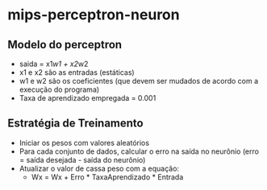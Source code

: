 # mips-perceptron-neuron

## Modelo do perceptron

- saida = x1*w1 + x2*w2
- x1 e x2 são as entradas (estáticas)
- w1 e w2 são os coeficientes (que devem ser mudados de acordo com a execução do programa)
- Taxa de aprendizado empregada = 0.001


## Estratégia de Treinamento

- Iniciar os pesos com valores aleatórios
- Para cada conjunto de dados, calcular o erro na saída no neurônio (erro = saída desejada - saída do neurônio)
- Atualizar o valor de cassa peso com a equação:
    * Wx = Wx + Erro * TaxaAprendizado * Entrada
